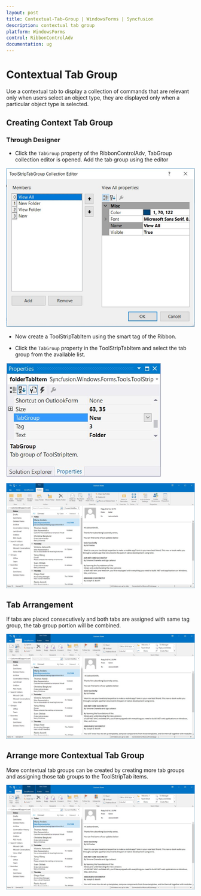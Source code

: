 ```yaml
---
layout: post
title: Contextual-Tab-Group | WindowsForms | Syncfusion
description: contextual tab group
platform: WindowsForms
control: RibbonControlAdv 
documentation: ug
---
```


# Contextual Tab Group

Use a contextual tab to display a collection of commands that are relevant only when users select an object type, they are displayed only when a particular object type is selected.

## Creating Context Tab Group

### Through Designer 

*	Click the `TabGroup` property of the RibbonControlAdv, TabGroup collection editor is opened. Add the tab group using the editor

![](Contextual_Tab_Group_Images/Contextual-Tab-Group_img1.jpg)

*	Now create a ToolStripTabItem using the smart tag of the Ribbon.

*	Click the `TabGroup` property in the ToolStripTabItem and select the tab group from the available list.

![](Contextual_Tab_Group_Images/Contextual-Tab-Group_img2.jpg)

![](Contextual_Tab_Group_Images/Contextual-Tab-Group_img3.jpg)

## Tab Arrangement

If tabs are placed consecutively and both tabs are assigned with same tag group, the tab group portion will be combined.

![](Contextual_Tab_Group_Images/Contextual-Tab-Group_img4.jpg)

## Arrange more Contextual Tab Group

More contextual tab groups can be created by creating more tab groups and assigning those tab groups to the ToolStripTab items.

![](Contextual_Tab_Group_Images/Contextual-Tab-Group_img5.jpg)
